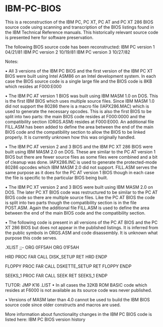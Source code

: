 # IBM-PC-BIOS

This is a reconstruction of the IBM PC, PC XT, PC AT and PC XT 286 BIOS source code using scanning and transcription of the BIOS listings found in the IBM Technical Reference manuals. This historically relevant source code is presented here for software preservation.

The following BIOS source code has been reconstructed:
IBM PC version 1     04/21/81
IBM PC version 2     10/19/81
IBM PC version 3     10/27/82

Notes:

• All 3 versions of the IBM PC BIOS and the first version of the IBM PC XT BIOS were built using Intel ASM86 on an Intel development system. In each case the BIOS source code is a single large file and the BIOS code is 8KB which resides at F000:E000

• The IBM PC AT version 1 BIOS was built using IBM MASM 1.0 on DOS. This is the first IBM BIOS which uses multiple source files. Since IBM MASM 1.0 did not support the 80286 there is a macro file (IAPX286.MAC) which is used to generate the necessary opcodes. This is also the first BIOS to be split into two parts: the main BIOS code resides at F000:0000 and the compatibility section (ORGS.ASM) resides at F000:E000. An additional file FILL.ASM has been added to define the area between the end of the main BIOS code and the compatibility section to allow the BIOS to be linked properly. It is currently unknown how this was originally handled.

• The IBM PC AT version 2 and 3 BIOS and the IBM PC XT 286 BIOS were built using IBM MASM 2.0 on DOS. These are similar to the PC AT version 1 BIOS but there are fewer source files as some files were combined and a bit of cleanup was done. IAPX286.INC is used to generate the protected-mode 80286 opcodes which IBM MASM 2.0 did not support. FILL.ASM serves the same purpose as it does for the PC AT version 1 BIOS though in each case the file is specific to the particular BIOS being built.

• The IBM PC XT version 2 and 3 BIOS were built using IBM MASM 2.0 on DOS. The later PC XT BIOS code was restructured to be similar to the PC AT BIOS code so there are multiple source files. Like the PC AT BIOS the code is split into two parts though the compatibility section is in the file POST.ASM. Again the additional file FILL.ASM is used to define the area between the end of the main BIOS code and the compatibility section.

• The following code is present in all versions of the PC AT BIOS and the PC XT 286 BIOS but does not appear in the published listings. It is inferred from the public symbols in ORGS.ASM and code disassembly. It is unknown what purpose this code serves.

.XLIST
;;-     ORG     0FF5AH
        ORG     01F5AH

HRD     PROC    FAR
        CALL    DISK_SETUP
        RET
HRD     ENDP

FLOPPY  PROC    FAR
        CALL    DSKETTE_SETUP
        RET
FLOPPY  ENDP

SEEKS_1 PROC    FAR
        CALL    SEEK
        RET
SEEKS_1 ENDP

TUTOR:
        JMP     K16
.LIST
• In all cases the 32KB ROM BASIC code which resides at F6000 is not available as its source code was never published.

• Versions of MASM later than 4.0 cannot be used to build the IBM BIOS source code since older constructs and macros are used.

More information about functionality changes in the IBM PC BIOS code is listed here: IBM PC BIOS version history




